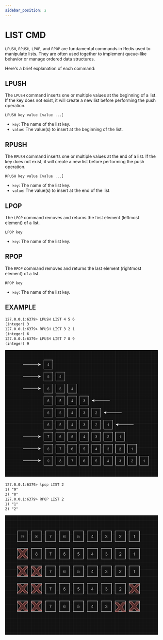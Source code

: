 ```yaml
---
sidebar_position: 2
---
```


# LIST CMD


`LPUSH`, `RPUSH`, `LPOP`, and `RPOP` are fundamental commands in Redis used to manipulate lists. They are often used together to implement queue-like behavior or manage ordered data structures.

Here's a brief explanation of each command:

## LPUSH

The `LPUSH` command inserts one or multiple values at the beginning of a list. If the key does not exist, it will create a new list before performing the push operation.

```redis
LPUSH key value [value ...]
```

- `key`: The name of the list key.
- `value`: The value(s) to insert at the beginning of the list.


## RPUSH

The `RPUSH` command inserts one or multiple values at the end of a list. If the key does not exist, it will create a new list before performing the push operation.

```redis
RPUSH key value [value ...]
```

- `key`: The name of the list key.
- `value`: The value(s) to insert at the end of the list.

## LPOP

The `LPOP` command removes and returns the first element (leftmost element) of a list.

```redis
LPOP key
```

- `key`: The name of the list key.

## RPOP

The `RPOP` command removes and returns the last element (rightmost element) of a list.

```redis
RPOP key
```

- `key`: The name of the list key.

## EXAMPLE

```redis
127.0.0.1:6379> LPUSH LIST 4 5 6
(integer) 3
127.0.0.1:6379> RPUSH LIST 3 2 1
(integer) 6
127.0.0.1:6379> LPUSH LIST 7 8 9
(integer) 9
```

![alt text](../img/1.png)

```redis
127.0.0.1:6379> lpop LIST 2
1) "9"
2) "8"
127.0.0.1:6379> RPOP LIST 2
1) "1"
2) "2"
```

![alt text](../img/2.png)